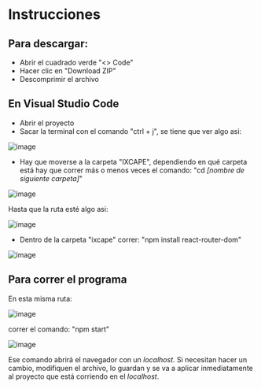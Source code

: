 # Instrucciones

## Para descargar:
- Abrir el cuadrado verde "<> Code"
- Hacer clic en "Download ZIP"
- Descomprimir el archivo

## En Visual Studio Code
- Abrir el proyecto
- Sacar la terminal con el comando "ctrl + j", se tiene que ver algo asi:

![image](https://github.com/user-attachments/assets/bc0876f6-f238-4a0a-a2bb-0327cabcc3a1)

- Hay que moverse a la carpeta "IXCAPE", dependiendo en qué carpeta está hay que correr más o menos veces el comando:
    "cd _[nombre de siguiente carpeta]_"

![image](https://github.com/user-attachments/assets/c683818d-0a43-49e5-a69c-88bb4317ef4d)


Hasta que la ruta esté algo asi:

![image](https://github.com/user-attachments/assets/9a20efbc-c2c2-45a0-b6e4-0c548456df51)

- Dentro de la carpeta "ixcape" correr:
    "npm install react-router-dom"

![image](https://github.com/user-attachments/assets/2b11c961-20c2-4e85-8a78-775ea817ef50)

## Para correr el programa
En esta misma ruta:

![image](https://github.com/user-attachments/assets/2b66aba2-3f40-40f3-a12f-189280e5d44d)

correr el comando:
    "npm start"

![image](https://github.com/user-attachments/assets/b1cc4356-fa47-44f1-800e-430c5b24a4f1)


Ese comando abrirá el navegador con un _localhost_. Si necesitan hacer un cambio, modifiquen el archivo, lo guardan y se va a aplicar inmediatamente al proyecto que está corriendo en el _localhost_.

